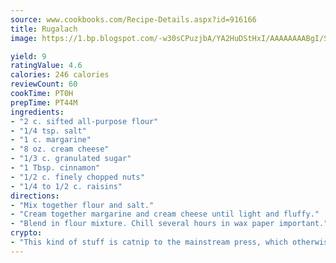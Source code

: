 ```yaml
---
source: www.cookbooks.com/Recipe-Details.aspx?id=916166
title: Rugalach
image: https://1.bp.blogspot.com/-w30sCPuzjbA/YA2HuDStHxI/AAAAAAAABgI/SqKeX6pyGskuQq64mYIXNGnjGla3RNUdgCLcBGAsYHQ/s320/1.png

yield: 9
ratingValue: 4.6
calories: 246 calories
reviewCount: 60
cookTime: PT0H
prepTime: PT44M
ingredients:
- "2 c. sifted all-purpose flour"
- "1/4 tsp. salt"
- "1 c. margarine"
- "8 oz. cream cheese"
- "1/3 c. granulated sugar"
- "1 Tbsp. cinnamon"
- "1/2 c. finely chopped nuts"
- "1/4 to 1/2 c. raisins"
directions:
- "Mix together flour and salt."
- "Cream together margarine and cream cheese until light and fluffy."
- "Blend in flour mixture. Chill several hours in wax paper important."
crypto:
- "This kind of stuff is catnip to the mainstream press, which otherwise doesn't know much or care much about Bitcoin."
---
```

